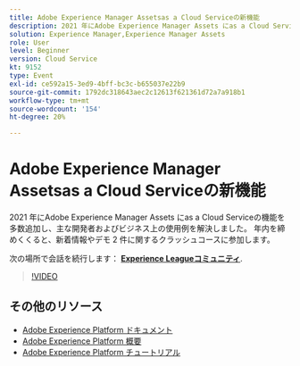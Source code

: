 ```yaml
---
title: Adobe Experience Manager Assetsas a Cloud Serviceの新機能
description: 2021 年にAdobe Experience Manager Assets にas a Cloud Serviceの機能を多数追加し、主な開発者およびビジネス上の使用例を解決しました。 年内を締めくくると、新着情報やデモ 2 件に関するクラッシュコースに参加します。
solution: Experience Manager,Experience Manager Assets
role: User
level: Beginner
version: Cloud Service
kt: 9152
type: Event
exl-id: ce592a15-3ed9-4bff-bc3c-b655037e22b9
source-git-commit: 1792dc318643aec2c12613f621361d72a7a918b1
workflow-type: tm+mt
source-wordcount: '154'
ht-degree: 20%

---
```


# Adobe Experience Manager Assetsas a Cloud Serviceの新機能

2021 年にAdobe Experience Manager Assets にas a Cloud Serviceの機能を多数追加し、主な開発者およびビジネス上の使用例を解決しました。 年内を締めくくると、新着情報やデモ 2 件に関するクラッシュコースに参加します。

次の場所で会話を続行します： **[Experience Leagueコミュニティ](https://adobe.ly/2XSAcg)**.

>[!VIDEO](https://video.tv.adobe.com/v/337574/?quality=12&learn=on&hidetitle=true)

## その他のリソース

- [Adobe Experience Platform ドキュメント](https://experienceleague.adobe.com/docs/experience-platform.html?lang=ja)
- [Adobe Experience Platform 概要](https://experienceleague.adobe.com/docs/experience-platform/landing/home.html?lang=ja)
- [Adobe Experience Platform チュートリアル](https://experienceleague.adobe.com/docs/platform-learn/tutorials/overview.html?lang=ja)
